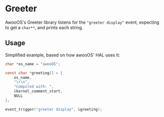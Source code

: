 # Greeter

AwooOS's Greeter library listens for the `"greeter display"` event,
expecting to get a `char**`, and prints each string.

## Usage

Simplified example, based on how awooOS' HAL uses it:

```c
char *os_name = "awooOS";

const char *greeting[] = {
    os_name,
    "\r\n",
    "Compiled with: ",
    &kernel_comment_start,
    NULL
};

event_trigger("greeter display", &greeting);
```
